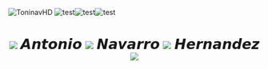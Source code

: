 
 ![ToninavHD](https://64.media.tumblr.com/7ecf3f778ce1b2012747536063b9026e/765eb1dc2b3ac298-fd/s640x960/f5f7c3eb221f0740b262d263b37cd95c99aabf76.pnj) 
![test](https://64.media.tumblr.com/db1902d7a6af8da3f321f36ed3d977ae/dff5798c932c4cd2-a3/s250x400/56da797335a021d5ec113e6850574654ed22c55a.gifv)![test](https://64.media.tumblr.com/db1902d7a6af8da3f321f36ed3d977ae/dff5798c932c4cd2-a3/s250x400/56da797335a021d5ec113e6850574654ed22c55a.gifv)![test](https://64.media.tumblr.com/db1902d7a6af8da3f321f36ed3d977ae/dff5798c932c4cd2-a3/s250x400/56da797335a021d5ec113e6850574654ed22c55a.gifv)
<center><h1> 

![](https://64.media.tumblr.com/86e3d6e6aa299900332e458afcbdcc11/344c6e38732ef153-83/s75x75_c1/3c525473952d03cdff270898cef32460e2057f77.gifv) 𝘼𝙣𝙩𝙤𝙣𝙞𝙤 ![](https://64.media.tumblr.com/86e3d6e6aa299900332e458afcbdcc11/344c6e38732ef153-83/s75x75_c1/3c525473952d03cdff270898cef32460e2057f77.gifv) 𝙉𝙖𝙫𝙖𝙧𝙧𝙤 ![](https://64.media.tumblr.com/86e3d6e6aa299900332e458afcbdcc11/344c6e38732ef153-83/s75x75_c1/3c525473952d03cdff270898cef32460e2057f77.gifv) 𝙃𝙚𝙧𝙣𝙖𝙣𝙙𝙚𝙯 ![](https://64.media.tumblr.com/86e3d6e6aa299900332e458afcbdcc11/344c6e38732ef153-83/s75x75_c1/3c525473952d03cdff270898cef32460e2057f77.gifv)




<!--
**toninavhd/toninavhd** is a ✨ _special_ ✨ repository because its `README.md` (this file) appears on your GitHub profile.
Here are some ideas to get you started:
- 🔭 I’m currently working on ...
- 🌱 I’m currently learning ...
- 👯 I’m looking to collaborate on ...
- 🤔 I’m looking for help with ...
- 💬 Ask me about ...
- 📫 How to reach me: ...
- 😄 Pronouns: ...
- ⚡ Fun fact: ...
-->
